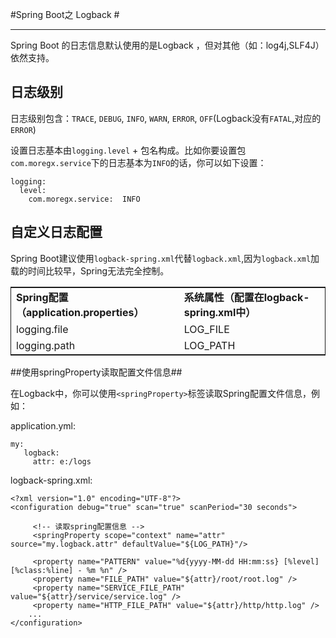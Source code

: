 #Spring Boot之 Logback #



----------
Spring Boot 的日志信息默认使用的是Logback ，但对其他（如：log4j,SLF4J）依然支持。

## 日志级别 ##

日志级别包含：`TRACE`, `DEBUG`, `INFO`, `WARN`, `ERROR`, `OFF`(Logback没有`FATAL`,对应的`ERROR`)


设置日志基本由`logging.level` + 包名构成。比如你要设置包` com.moregx.service`下的日志基本为`INFO`的话，你可以如下设置：


	logging:
	  level:
	    com.moregx.service:  INFO




## 自定义日志配置 ##

Spring Boot建议使用`logback-spring.xml`代替`logback.xml`,因为`logback.xml`加载的时间比较早，Spring无法完全控制。

<table style="border-collapse: collapse;border-top: 0.5pt solid ; border-bottom: 0.5pt solid ; border-left: 0.5pt solid ; border-right: 0.5pt solid ;">
<tr><td><b>Spring配置（application.properties）</b></td><td><b>系统属性（配置在logback-spring.xml中）</b></td></tr>
<tr><td>logging.file
</td><td>LOG_FILE</td></tr>
<tr><td>logging.path</td><td>LOG_PATH</td></tr>
</table>

##使用springProperty读取配置文件信息##

在Logback中，你可以使用`<springProperty>`标签读取Spring配置文件信息，例如：

application.yml:

	my:
	   logback:
	     attr: e:/logs

logback-spring.xml:
	
	<?xml version="1.0" encoding="UTF-8"?>
	<configuration debug="true" scan="true" scanPeriod="30 seconds">
	
	     <!-- 读取spring配置信息 --> 
	     <springProperty scope="context" name="attr" source="my.logback.attr" defaultValue="${LOG_PATH}"/>
	     
	     <property name="PATTERN" value="%d{yyyy-MM-dd HH:mm:ss} [%level] [%class:%line] - %m %n" /> 
	     <property name="FILE_PATH" value="${attr}/root/root.log" />   
	     <property name="SERVICE_FILE_PATH" value="${attr}/service/service.log" />  
	     <property name="HTTP_FILE_PATH" value="${attr}/http/http.log" />  
		...
	</configuration>


